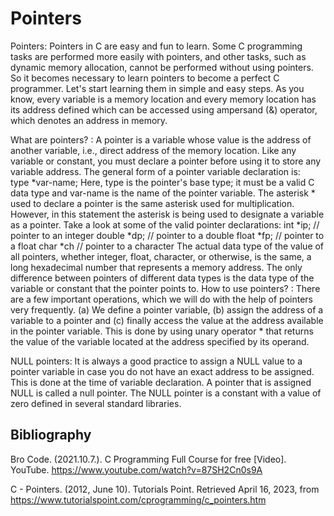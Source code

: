# Pointers

Pointers: Pointers in C are easy and fun to learn. Some C programming tasks are performed more easily with pointers, and other tasks, such as dynamic memory allocation, cannot be performed without using pointers. So it becomes necessary to learn pointers to become a perfect C programmer. Let's start learning them in simple and easy steps. As you know, every variable is a memory location and every memory location has its address defined which can be accessed using ampersand (&) operator, which denotes an address in memory. 

What are pointers? : A pointer is a variable whose value is the address of another variable, i.e., direct address of the memory location. Like any variable or constant, you must declare a pointer before using it to store any variable address. The general form of a pointer variable declaration is:   
type *var-name;
Here, type is the pointer's base type; it must be a valid C data type and var-name is the name of the pointer variable. The asterisk * used to declare a pointer is the same asterisk used for multiplication. However, in this statement the asterisk is being used to designate a variable as a pointer. Take a look at some of the valid pointer declarations:
    int    *ip;    // pointer to an integer
    double *dp;    // pointer to a double
    float  *fp;    // pointer to a float
    char   *ch     // pointer to a character
The actual data type of the value of all pointers, whether integer, float, character, or otherwise, is the same, a long hexadecimal number that represents a memory address. The only difference between pointers of different data types is the data type of the variable or constant that the pointer points to.
How to use pointers? : There are a few important operations, which we will do with the help of pointers very frequently. (a) We define a pointer variable, (b) assign the address of a variable to a pointer and (c) finally access the value at the address available in the pointer variable. This is done by using unary operator * that returns the value of the variable located at the address specified by its operand. 

NULL pointers: It is always a good practice to assign a NULL value to a pointer variable in case you do not have an exact address to be assigned. This is done at the time of variable declaration. A pointer that is assigned NULL is called a null pointer. The NULL pointer is a constant with a value of zero defined in several standard libraries.

## Bibliography

Bro Code. (2021.10.7.). C Programming Full Course for free [Video]. YouTube. https://www.youtube.com/watch?v=87SH2Cn0s9A

C - Pointers. (2012, June 10). Tutorials Point. Retrieved April 16, 2023, from https://www.tutorialspoint.com/cprogramming/c_pointers.htm